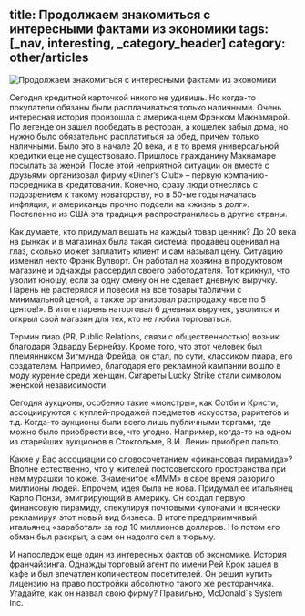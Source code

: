 title: Продолжаем знакомиться с интересными фактами из экономики
tags: [_nav, interesting, _category_header]
category: other/articles
---

![Продолжаем знакомиться с интересными фактами из экономики ](/img/content/articles/article25.jpg)

Сегодня кредитной карточкой никого не удивишь. Но когда-то покупатели обязаны были расплачиваться только наличными. Очень интересная история произошла с американцем Фрэнком Макнамарой. По легенде он зашел пообедать в ресторан, а кошелек забыл дома, но нужно было обязательно расплатиться за обед, причем только наличными. Было это в начале 20 века, и в то время универсальной кредитки еще не существовало. Пришлось гражданину Макнамаре посылать за женой. После этой неприятной ситуации он вместе с друзьями организовал фирму «Diner’s Club» – первую компанию-посредника в кредитовании. Конечно, сразу люди отнеслись с подозрением к такому новаторству, но в 50-ые годы началась инфляция, и американцы прочно подсели на «жизнь в долг». Постепенно из США эта традиция распространилась в другие страны.

Как думаете, кто придумал вешать на каждый товар ценник? До 20 века на рынках и в магазинах была такая система: продавец оценивал на глаз, сколько может заплатить клиент и сам называл цену. Ситуацию изменил некто Фрэнк Вулворт. Он работал на хозяина в продуктовом магазине и однажды рассердил своего работодателя. Тот крикнул, что уволит юношу, если за одну смену он не сделает дневную выручку. Парень не растерялся и повесил на все товары таблички с минимальной ценой, а также организовал распродажу «все по 5 центов!». В итоге парень наторговал 6 дневных выручек, уволился и открыл свой магазин для тех, кто не любил торговаться.

Термин пиар (PR, Public Relations, связи с общественностью) возник благодаря Эдварду Бернейзу. Кроме того, что этот человек был племянником Зигмунда Фрейда, он стал, по сути, классиком пиара, его создателем. Например, благодаря его рекламной кампании вошло в моду курение среди женщин. Сигареты Lucky Strike стали символом женской независимости.

Сегодня аукционы, особенно такие «монстры», как Сотби и Кристи, ассоциируются с куплей-продажей предметов искусства, раритетов и т.д. Когда-то аукционы были всего лишь публичными торгами, где можно было приобрести все, что угодно. Например, когда-то на одном из старейших аукционов в Стокгольме, В.И. Ленин приобрел пальто.

Какие у Вас ассоциации со словосочетанием «финансовая пирамида»? Вполне естественно, что у жителей постсоветского пространства при нем мурашки по коже. Знаменитое «МММ» в свое время разорило миллионы людей. Впрочем, идея была не нова. Придумал ее итальянец Карло Понзи, эмигрирующий в Америку. Он создал первую финансовую пирамиду, спекулируя почтовыми купонами и всячески рекламируя этот новый вид бизнеса. В итоге предприимчивый итальянец «заработал» за год 10 миллионов долларов. Но потом его обман был раскрыт, а сам он надолго сел в тюрьму.

И напоследок еще один из интересных фактов об экономике. История франчайзинга. Однажды торговый агент по имени Рей Крок зашел в кафе и был впечатлен количеством посетителей. Он решил купить лицензию на право постройки абсолютно такого же ресторанчика. Угадайте, как он назвал свою фирму? Правильно, McDonald`s System Inc.
